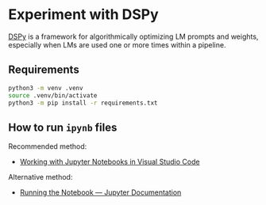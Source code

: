 # Experiment with DSPy

[DSPy](https://github.com/stanfordnlp/dspy) is a framework for algorithmically optimizing LM prompts and weights, especially when LMs are used one or more times within a pipeline.

## Requirements

```bash
python3 -m venv .venv
source .venv/bin/activate
python3 -m pip install -r requirements.txt
```

## How to run `ipynb` files

Recommended method:

- [Working with Jupyter Notebooks in Visual Studio Code](https://code.visualstudio.com/docs/datascience/jupyter-notebooks)

Alternative method:

- [Running the Notebook — Jupyter Documentation](https://docs.jupyter.org/en/latest/running.html)
